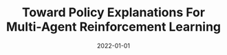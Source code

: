 ---
title: "Toward Policy Explanations For Multi-Agent Reinforcement Learning"
date: 2022-01-01
venue: ""
paperurl: https://doi.org/10.48550/arXiv.2204.12568
authors: "Kayla Boggess, Sarit Kraus and Lu Feng"
---